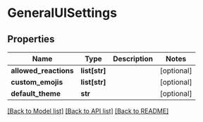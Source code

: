 # GeneralUISettings

## Properties
Name | Type | Description | Notes
------------ | ------------- | ------------- | -------------
**allowed_reactions** | **list[str]** |  | [optional] 
**custom_emojis** | **list[str]** |  | [optional] 
**default_theme** | **str** |  | [optional] 

[[Back to Model list]](../README.md#documentation-for-models) [[Back to API list]](../README.md#documentation-for-api-endpoints) [[Back to README]](../README.md)


